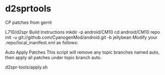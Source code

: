 d2sprtools
==========

CP patches from gerrit

L710/d2spr Build Instructions
mkdir -p android/CM10
cd android/CM10
repo init -u git://github.com/CyanogenMod/android.git -b jellybean
Modify your .repo/local_manifest.xml as follows:

<?xml version="1.0" encoding="UTF-8"?>
  <manifest>
    <project name="Hrubak/d2spr-tools.git" path="d2spr-tools" remote="github" revision="jellybean" />
    <project name="CyanogenMod/android_hardware_samsung" path="hardware/samsung" remote="github" revision="jellybean" />
    <project name="CyanogenMod/android_device_samsung_qcom-common" path="device/samsung/qcom-common" remote="github" revision="jellybean" />
    <project name="CyanogenMod/android_device_samsung_msm8960-common" path="device/samsung/msm8960-common" remote="github" revision="jellybean" />
    <project name="CyanogenMod/android_device_samsung_d2-common" path="device/samsung/d2-common" remote="github" revision="jellybean" />
    <project name="CyanogenMod/android_kernel_samsung_d2" path="kernel/samsung/d2" remote="github" revision="jellybean" />
    <project name="CyanogenMod/android_device_samsung_d2spr" path="device/samsung/d2spr" remote="github" revision="jellybean" />
  </manifest>


Auto Apply Patches
This script will remove any topic branches named auto, then apply all patches under topic branch auto.

d2spr-tools/apply.sh